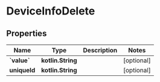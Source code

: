 
# DeviceInfoDelete

## Properties
Name | Type | Description | Notes
------------ | ------------- | ------------- | -------------
**&#x60;value&#x60;** | **kotlin.String** |  |  [optional]
**uniqueId** | **kotlin.String** |  |  [optional]



